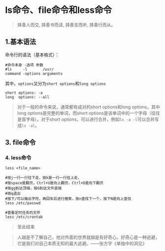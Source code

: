 # ls命令、file命令和less命令 #

> 择善人而交, 择善书而读, 择善言而听, 择善行而从。

## 1.基本语法 ##

命令行的语法（基本格式）：

	#命令本身 -选项 参数
	#ls     -l       /usr/
	command -options arguments

其中，`options`又分为`short options`和`long options`

	short options: -a
	long  options: --all

> 对于一般的命令来说，通常都有成对的short options和long options，其中long options是完整的单词，而short options是该单词中的一个字母（往往是首字母）。对于short options，可以进行合并，例如`ls -a -l`可以合并写成`ls -al`。





## 3. file命令 ##



### 4. less命令 ###

	less <file_name>   

	#按j一行一行往下走，按k是一行一行往上走，
	#按space是翻页，Ctrl+U是向上翻页，Ctrl+D是向下翻页
	#按gg到达顶端，按G到达文件底端
	#按q退出
	#按下/可以输出字符，再回车后进行搜索，按n查找下一个，按下N是向上查找
	less /etc/passwd

	#查看定时任务的文件
	less /etc/crontab

> 至此结束

> 人越是不了解自己，他对外面的世界就越是有好奇心。好奇心是一种逃避，它是我们对自己本质无知的最大逃避。——张方宇《单独中的洞见》

